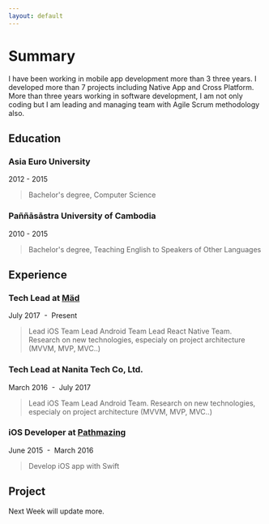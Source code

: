 ```yaml
---
layout: default
---
```


# Summary

I have been working in mobile app development more than 3 three years. I developed more than 7 projects including Native App and Cross Platform. More than three years working in software development, I am not only coding but I am leading and managing team with Agile Scrum methodology also.


## Education

### Asia Euro University

2012 - 2015
> Bachelor's degree, Computer Science

### Paññāsāstra University of Cambodia

2010 - 2015
> Bachelor's degree, Teaching English to Speakers of Other Languages


## Experience

### Tech Lead at [Mäd](http://workwithmad.com)

July 2017  -  Present
> Lead iOS Team
> Lead Android Team
> Lead React Native Team.
> Research on new technologies, especialy on project architecture (MVVM, MVP, MVC..)

### Tech Lead at  Nanita Tech Co, Ltd.

March 2016  -  July 2017 
> Lead iOS Team
> Lead Android Team.
> Research on new technologies, especialy on project architecture (MVVM, MVP, MVC..)

### iOS Developer at [Pathmazing](http://pathmazing.com)

June 2015  -  March 2016
> Develop iOS app with Swift


## Project

Next Week will update more. 

